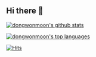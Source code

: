 ## Hi there 👋

<!--
**dongwonmoon/dongwonmoon** is a ✨ _special_ ✨ repository because its `README.md` (this file) appears on your GitHub profile.

Here are some ideas to get you started:

- 🔭 I’m currently working on ...
- 🌱 I’m currently learning ...
- 👯 I’m looking to collaborate on ...
- 🤔 I’m looking for help with ...
- 💬 Ask me about ...
- 📫 How to reach me: ...
- 😄 Pronouns: ...
- ⚡ Fun fact: ...
-->
[![dongwonmoon's github stats](https://github-readme-stats.vercel.app/api?username=dongwonmoon&theme=blue-green)](https://github.com/anuraghazra/github-readme-stats)

[![dongwonmoon's top languages](https://github-readme-stats.vercel.app/api/top-langs/?username=dongwonmoon&theme=blue-green)](https://github.com/anuraghazra/github-readme-stats)

[![Hits](https://hits.sh/github.com/dongwonmoon/hits.svg)](https://hits.sh/github.com/dongwonmoon/hits/)
